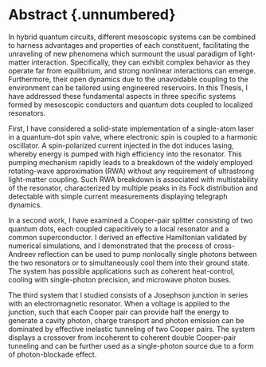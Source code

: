 # Abstract {.unnumbered}

In hybrid quantum circuits, different mesoscopic systems can be combined to 
harness advantages and properties of each
constituent, facilitating the unraveling of new phenomena which surmount the
usual paradigm of light-matter interaction.
Specifically, they can exhibit complex behavior as they operate far from
equilibrium, and strong nonlinear interactions can emerge. Furthermore, their
open dynamics due to the unavoidable coupling to the environment can be tailored
using engineered reservoirs. 
In this Thesis, I have addressed these fundamental aspects in three specific 
systems formed by mesoscopic conductors and quantum dots coupled to localized resonators.

First, I have considered a solid-state implementation of a single-atom laser in a
quantum-dot spin valve, where electronic spin is coupled to a harmonic oscillator. A spin-polarized current injected in the dot induces lasing, whereby energy is
pumped with high efficiency into the resonator. This pumping mechanism rapidly leads to a 
breakdown of the widely employed rotating-wave approximation (RWA) without
any requirement of ultrastrong light-matter coupling. Such
RWA breakdown is associated with multistability of the resonator, characterized by
multiple peaks in its Fock distribution and detectable with simple current
measurements displaying telegraph dynamics.

In a second work, I have examined a Cooper-pair splitter consisting of two
quantum dots, each coupled capacitively to a local resonator and a common
superconductor. I derived an effective Hamiltonian validated by
numerical simulations, and I demonstrated that the process of cross-Andreev reflection can be
used to pump nonlocally single photons
between the two resonators or to simultaneously cool them into their ground state.
The system has possible applications such as coherent heat-control,
cooling with single-photon precision, and
microwave photon buses.

The third system that I studied consists of a Josephson junction in series with an
electromagnetic resonator. When a voltage is applied to the junction, such that
each Cooper pair can provide half the energy to generate a
cavity photon, charge transport and photon emission can be dominated by effective inelastic tunneling of two
Cooper pairs. The system displays a crossover from incoherent to coherent 
double Cooper-pair tunneling and can be further used as a single-photon source due to
a form of photon-blockade effect.

<!-- Finally, within an experimental collaboration, I have investigated a circuit formed by a
fluxonium qubit coupled to a chain of LC-resonators, which serves as a
quantum simulator for a generalized spin-boson model. I have derived the
effective Hamiltonian for
the system and, using realistic experimental parameters, I simulated numerically
its relaxation dynamics,
characterized by collapse and revival of qubit oscillation due to its coherent
interaction with a finite-size bath of resonators. -->





